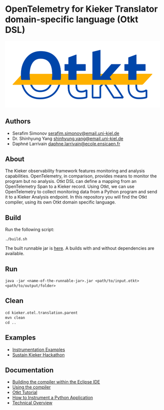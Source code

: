 # OpenTelemetry for Kieker Translator domain-specific language (Otkt DSL)

![Otkt logo](docs/img/otkt_logo.svg)

## Authors

- Serafim Simonov <serafim.simonov@email.uni-kiel.de>
- Dr. Shinhyung Yang <shinhyung.yang@email.uni-kiel.de>
- Daphné Larrivain <daphne.larrivain@ecole.ensicaen.fr>

## About

The Kieker observability framework features monitoring and analysis capabilities. OpenTelemetry, in comparison, provides means to monitor the program but no analysis. Otkt DSL can define a mapping from an OpenTelemetry Span to a Kieker record. Using Otkt, we can use OpenTelemetry to collect monitoring data from a Python program and send it to a Kieker Analysis endpoint. In this repository you will find the Otkt compiler, using its own Otkt domain specific language.

## Build

Run the following script:
```
./build.sh
```
The built runnable jar is [here](kieker.otel.translation.parent/kieker.otel.translation.generator/target).
A builds with and without dependencies are available.

## Run

```
java -jar <name-of-the-runnable-jar>.jar <path/to/input.otkt> <path/to/output/folder>
```

## Clean

```
cd kieker.otel.translation.parent
mvn clean
cd ..
```

## Examples

- [Instrumentation Examples](https://github.com/Misrobody/kieker-otel-interoperability)
- [Sustain Kieker Hackathon](https://github.com/kieker-monitoring/SustainKiekerHackathon)

## Documentation

- [Building the compiler within the Eclipse IDE](docs/BUILD-ECLIPSE.md)
- [Using the compiler](docs/BUILD.md)
- [Otkt Tutorial](docs/OTKT-TUTORIAL.md)
- [How to Instrument a Python Application](docs/INSTRUMENT.md)
- [Technical Overview](docs/TECHNICAL-SUMMARY.md)
